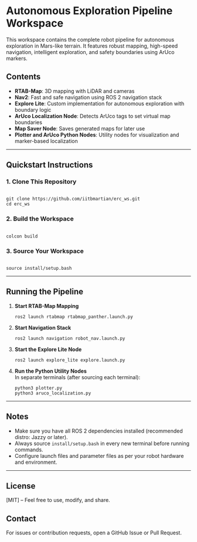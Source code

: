 # Autonomous Exploration Pipeline Workspace

This workspace contains the complete robot pipeline for autonomous exploration in Mars-like terrain. It features robust mapping, high-speed navigation, intelligent exploration, and safety boundaries using ArUco markers.

## Contents

- **RTAB-Map**: 3D mapping with LiDAR and cameras
- **Nav2**: Fast and safe navigation using ROS 2 navigation stack
- **Explore Lite**: Custom implementation for autonomous exploration with boundary logic
- **ArUco Localization Node**: Detects ArUco tags to set virtual map boundaries
- **Map Saver Node**: Saves generated maps for later use
- **Plotter and ArUco Python Nodes**: Utility nodes for visualization and marker-based localization

---

## Quickstart Instructions

### 1. Clone This Repository

```

git clone https://github.com/iitbmartian/erc_ws.git
cd erc_ws

```

### 2. Build the Workspace

```

colcon build

```

### 3. Source Your Workspace

```

source install/setup.bash

```

---

## Running the Pipeline

1. **Start RTAB-Map Mapping**
    ```
    ros2 launch rtabmap rtabmap_panther.launch.py
    ```

2. **Start Navigation Stack**
    ```
    ros2 launch navigation robot_nav.launch.py
    ```

3. **Start the Explore Lite Node**
    ```
    ros2 launch explore_lite explore.launch.py
    ```

4. **Run the Python Utility Nodes**  
    In separate terminals (after sourcing each terminal):
    ```
    python3 plotter.py
    python3 aruco_localization.py
    ```

---

## Notes

- Make sure you have all ROS 2 dependencies installed (recommended distro: Jazzy or later).
- Always source `install/setup.bash` in every new terminal before running commands.
- Configure launch files and parameter files as per your robot hardware and environment.
---

## License

[MIT] – Feel free to use, modify, and share.

## Contact

For issues or contribution requests, open a GitHub Issue or Pull Request.
